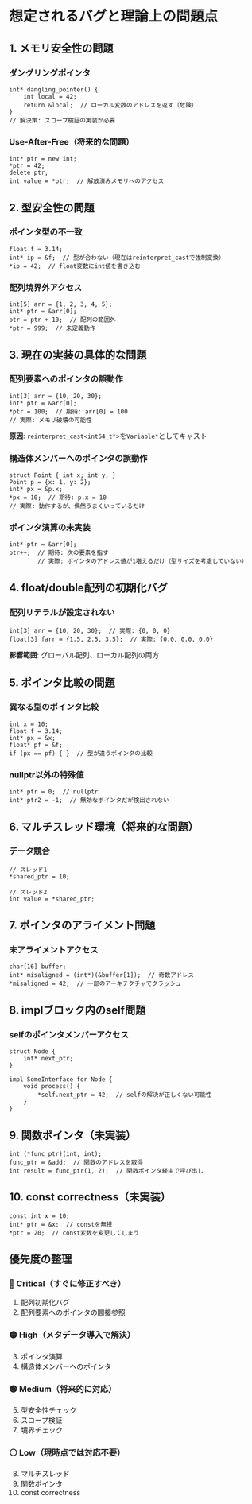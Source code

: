 # 想定されるバグと理論上の問題点

## 1. メモリ安全性の問題

### ダングリングポインタ
```cb
int* dangling_pointer() {
    int local = 42;
    return &local;  // ローカル変数のアドレスを返す（危険）
}
// 解決策: スコープ検証の実装が必要
```

### Use-After-Free（将来的な問題）
```cb
int* ptr = new int;
*ptr = 42;
delete ptr;
int value = *ptr;  // 解放済みメモリへのアクセス
```

## 2. 型安全性の問題

### ポインタ型の不一致
```cb
float f = 3.14;
int* ip = &f;  // 型が合わない（現在はreinterpret_castで強制変換）
*ip = 42;  // float変数にint値を書き込む
```

### 配列境界外アクセス
```cb
int[5] arr = {1, 2, 3, 4, 5};
int* ptr = &arr[0];
ptr = ptr + 10;  // 配列の範囲外
*ptr = 999;  // 未定義動作
```

## 3. 現在の実装の具体的な問題

### 配列要素へのポインタの誤動作
```cb
int[3] arr = {10, 20, 30};
int* ptr = &arr[0];
*ptr = 100;  // 期待: arr[0] = 100
// 実際: メモリ破壊の可能性
```
**原因**: `reinterpret_cast<int64_t*>`を`Variable*`としてキャスト

### 構造体メンバーへのポインタの誤動作
```cb
struct Point { int x; int y; }
Point p = {x: 1, y: 2};
int* px = &p.x;
*px = 10;  // 期待: p.x = 10
// 実際: 動作するが、偶然うまくいっているだけ
```

### ポインタ演算の未実装
```cb
int* ptr = &arr[0];
ptr++;  // 期待: 次の要素を指す
        // 実際: ポインタのアドレス値が1増えるだけ（型サイズを考慮していない）
```

## 4. float/double配列の初期化バグ

### 配列リテラルが設定されない
```cb
int[3] arr = {10, 20, 30};  // 実際: {0, 0, 0}
float[3] farr = {1.5, 2.5, 3.5};  // 実際: {0.0, 0.0, 0.0}
```
**影響範囲**: グローバル配列、ローカル配列の両方

## 5. ポインタ比較の問題

### 異なる型のポインタ比較
```cb
int x = 10;
float f = 3.14;
int* px = &x;
float* pf = &f;
if (px == pf) { }  // 型が違うポインタの比較
```

### nullptr以外の特殊値
```cb
int* ptr = 0;  // nullptr
int* ptr2 = -1;  // 無効なポインタだが検出されない
```

## 6. マルチスレッド環境（将来的な問題）

### データ競合
```cb
// スレッド1
*shared_ptr = 10;

// スレッド2  
int value = *shared_ptr;
```

## 7. ポインタのアライメント問題

### 未アライメントアクセス
```cb
char[16] buffer;
int* misaligned = (int*)(&buffer[1]);  // 奇数アドレス
*misaligned = 42;  // 一部のアーキテクチャでクラッシュ
```

## 8. implブロック内のself問題

### selfのポインタメンバーアクセス
```cb
struct Node {
    int* next_ptr;
}

impl SomeInterface for Node {
    void process() {
        *self.next_ptr = 42;  // selfの解決が正しくない可能性
    }
}
```

## 9. 関数ポインタ（未実装）

```cb
int (*func_ptr)(int, int);
func_ptr = &add;  // 関数のアドレスを取得
int result = func_ptr(1, 2);  // 関数ポインタ経由で呼び出し
```

## 10. const correctness（未実装）

```cb
const int x = 10;
int* ptr = &x;  // constを無視
*ptr = 20;  // const変数を変更してしまう
```

## 優先度の整理

### 🔴 Critical（すぐに修正すべき）
1. 配列初期化バグ
2. 配列要素へのポインタの間接参照

### 🟡 High（メタデータ導入で解決）
3. ポインタ演算
4. 構造体メンバーへのポインタ

### 🟢 Medium（将来的に対応）
5. 型安全性チェック
6. スコープ検証
7. 境界チェック

### ⚪ Low（現時点では対応不要）
8. マルチスレッド
9. 関数ポインタ
10. const correctness
